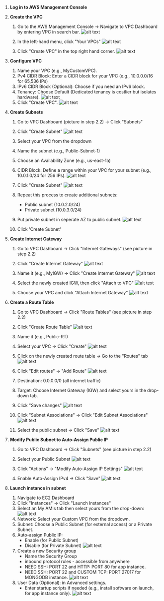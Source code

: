 1. **Log in to AWS Management Console** 
2. **Create the VPC**
    1. Go to the AWS Management Console → Navigate to VPC Dashboard by entering VPC in search bar.
    ![alt text](../../Pictures/VPC/search-vpc.png)

    2. In the left-hand menu, click "Your VPCs"
    ![alt text](../../Pictures/VPC/your-vpcs.png)
    3. Click "Create VPC" in the top right hand corner.
    ![alt text](../../Pictures/VPC/create-vpc-start.png)

3. **Configure VPC**
   1. Name your VPC (e.g., MyCustomVPC).
   2. Pv4 CIDR Block: Enter a CIDR block for your VPC (e.g., 10.0.0.0/16 for 65,536 IPs)
   3. IPv6 CIDR Block (Optional): Choose if you need an IPv6 block.
   4. Tenancy: Choose Default (Dedicated tenancy is costlier but isolates hardware).
   ![alt text](../../Pictures/VPC/name-vpc.png)
   5. Click "Create VPC". 
    ![alt text](../../Pictures/VPC/create-vpc-finish.png)

4. **Create Subnets**
   1. Go to VPC Dashboard (picture in step 2.2) → Click "Subnets" 
   2. Click "Create Subnet"
    ![alt text](../../Pictures/VPC/create-subnet-start.png)
   3. Select your VPC from the dropdown
    
   4. Name the subnet (e.g., Public-Subnet-1)
   5. Choose an Availability Zone (e.g., us-east-1a)
   6. CIDR Block: Define a range within your VPC for your subnet (e.g., 10.0.1.0/24 for 256 IPs).
    ![alt text](../../Pictures/VPC/public-subnet-config.png)
   7. Click "Create Subnet"
    ![alt text](../../Pictures/VPC/add-subnet-create.png)
   
   8. Repeat this process to create additional subnets:
        - Public subnet (10.0.2.0/24)
        - Private subnet (10.0.3.0/24)
   9. Put private subnet in seperate AZ to public subnet.
     ![alt text](../../Pictures/VPC/private-subnet-az.png)
   10. Click 'Create Subnet'

5. **Create Internet Gateway** 
   1. Go to VPC Dashboard → Click "Internet Gateways" (see picture in step 2.2)
   2. Click "Create Internet Gateway"
    ![alt text](../../Pictures/VPC/create-igw-start.png)
   
   3. Name it (e.g., MyIGW) → Click "Create Internet Gateway"
    ![alt text](../../Pictures/VPC/name&create-igw.png)
   
   4. Select the newly created IGW, then click "Attach to VPC"
    ![alt text](../../Pictures/VPC/attach-igw-action.png)
   
   5. Choose your VPC and click "Attach Internet Gateway"
    ![alt text](../../Pictures/VPC/select-vpc-attach-igw.png)

6. **Create a Route Table**
   1. Go to VPC Dashboard → Click "Route Tables" (see picture in step 2.2)
    
   2. Click "Create Route Table"
    ![alt text](../../Pictures/VPC/create-route-table-start.png)
   3. Name it (e.g., Public-RT)
   
   4. Select your VPC → Click "Create"
    ![alt text](../../Pictures/VPC/name&create-igw.png)
   5. Click on the newly created route table → Go to the "Routes" tab
    ![alt text](../../Pictures/VPC/routes-edit.png)
   6. Click "Edit routes" → "Add Route"
    ![alt text](../../Pictures/VPC/add-route.png)
   7. Destination: 0.0.0.0/0 (all internet traffic)
   
   8. Target: Choose Internet Gateway (IGW) and select yours in the drop-down tab.
   
   9. Click "Save changes"
    ![alt text](../../Pictures/VPC/anywhere-igw-save.png)
   10. Click "Subnet Associations" → Click "Edit Subnet Associations"
    ![alt text](../../Pictures/VPC/edit-subnet-associations.png)
   11. Select the public subnet → Click "Save"
    ![alt text](../../Pictures/VPC/save-subnet-association.png)

7. **Modify Public Subnet to Auto-Assign Public IP**
   1. Go to VPC Dashboard → Click "Subnets" (see picture in step 2.2)
   
   2. Select your Public Subnet
    ![alt text](../../Pictures/VPC/select-public-subnet.png)
   3. Click "Actions" → "Modify Auto-Assign IP Settings"
    ![alt text](../../Pictures/VPC/edit-subnet-settings.png)
   4. Enable Auto-Assign IPv4 → Click "Save"
    ![alt text](../../Pictures/VPC/enable-auto-assign-ipv4.png)

8. **Launch instance in subnet**
   1. Navigate to EC2 Dashboard
   2. Click "Instances" → Click "Launch Instances"
   3. Select an My AMIs tab then select yours from the drop-down:
    ![alt text](../../Pictures/VPC/vpc-instance-create.png)
   4. Network: Select your Custom VPC from the dropdown.
   5. Subnet: Choose a Public Subnet (for external access) or a Private Subnet.
   6. Auto-assign Public IP:
      - Enable (for Public Subnet)
      - Disable (for Private Subnet)
    ![alt text](../../Pictures/VPC/vpc-ec2-sg-config.png)
   7. Create a new Security group 
      - Name the Security Group 
      - inbound protocol rules - accessible from anywhere 
      - NEED SSH: PORT 22 and HTTP: PORT 80 for app instance. 
      -  NEED SSH: PORT 22 and CUSTOM TCP: PORT 27017 for MONGODB instance.
    ![alt text](../../Pictures/VPC/vpc-ec2-sg-edit.png)
   8. User Data (Optional): in Advanced settings.
      - Enter startup scripts if needed (e.g., install software on launch, for app instance only). 
    ![alt text](../../Pictures/VPC/vpc-app-user-data.png)

